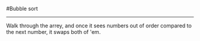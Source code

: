 #Bubble sort<hr>
Walk through the arrey, and once it sees numbers out of order compared to the next number, it swaps both of 'em.

